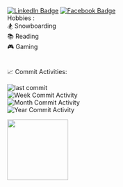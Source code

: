 [![LinkedIn Badge](https://img.shields.io/badge/Milen_Dinev-0077B5?style=for-the-badge&logo=linkedin&logoColor=white&link=https://www.linkedin.com/in/dinevmilen/)](https://www.linkedin.com/in/dinevmilen/) 
[![Facebook Badge](https://img.shields.io/badge/Milen_Dinev-1877F2?style=for-the-badge&logo=facebook&logoColor=white&link=https://www.facebook.com/mmdinev/)](https://www.facebook.com/mmdinev/) 
<br align="left">Hobbies :  
🏂 Snowboarding         
📚 Reading  
🎮 Gaming  </br>  
<br/> 
:chart_with_upwards_trend: Commit Activities:

![last commit](https://img.shields.io/github/last-commit/MilenDinev/Web3GamingPlatform?style=for-the-badge)
<br/> 
![Week Commit Activity](https://img.shields.io/github/commit-activity/w/MilenDinev/Web3GamingPlatform?style=for-the-badge)
<br/>
![Month Commit Activity](https://img.shields.io/github/commit-activity/m/MilenDinev/Web3GamingPlatform?style=for-the-badge)
<br/>
![Year Commit Activity](https://img.shields.io/github/commit-activity/y/MilenDinev/Web3GamingPlatform?style=for-the-badge)

<img height="140" src="https://github-readme-stats.vercel.app/api/top-langs/?username=MilenDinev&layout=compact&theme=onedark" />

